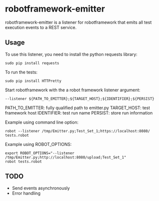 # robotframework-emitter

robotframework-emitter is a listener for robotframework that emits all test execution events to a REST service.

## Usage


To use this listener, you need to install the python requests library:

```
sudo pip install requests

```

To run the tests:
```
sudo pip install HTTPretty

```




Start robotframework with the a robot framework listener argument:

```
--listener ${PATH_TO_EMITTER};${TARGET_HOST};${IDENTIFIER};${PERSIST}
```

PATH_TO_EMITTER:  fully qualified path to emitter.py
TARGET_HOST:      test framework host
IDENTIFIER:       test run name
PERSIST:          store run information



Example using command line option:

```
robot --listener /tmp/Emitter.py;Test_Set_1;https://localhost:8080/ tests.robot
```

Example using ROBOT_OPTIONS:

```
export ROBOT_OPTIONS="--listener /tmp/Emitter.py;http://localhost:8080/upload;Test_Set_1"
robot tests.robot
```

## TODO

- Send events asynchronously
- Error handling

